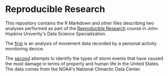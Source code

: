Reproducible Research
====================

This repository contains the R Markdown and other files describing
two analyses performed as part of the 
<a href="https://www.coursera.org/course/repdata">Reproducible Research</a> 
course in John Hopkins Univerity's Data Science Specialization.  

The <a href="http://rpubs.com/garymiller01/24931">first</a> is an analysis of 
movement data recorded by a personal activity monitoring device.

The <a href="http://rpubs.com/garymiller01/25518">second</a> attempts to 
identify the types of storm events that have caused the most damage in terms of 
property and human life in the United States.  The data comes from the NOAA's
National Climactic Data Center.



